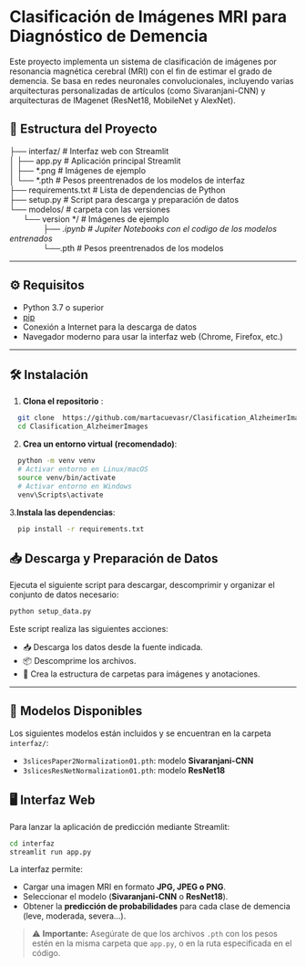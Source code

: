 # Clasificación de Imágenes MRI para Diagnóstico de Demencia

Este proyecto implementa un sistema de clasificación de imágenes por resonancia magnética cerebral (MRI) con el fin de estimar el grado de demencia. Se basa en redes neuronales convolucionales, incluyendo varias arquitecturas personalizadas de artículos (como Sivaranjani-CNN) y arquitecturas de IMagenet (ResNet18, MobileNet y AlexNet).

## 📁 Estructura del Proyecto

├── interfaz/ # Interfaz web con Streamlit<br>
│ ├── app.py # Aplicación principal Streamlit<br>
│ ├── *.png # Imágenes de ejemplo<br>
│ └── *.pth # Pesos preentrenados de los modelos de interfaz<br>
├── requirements.txt # Lista de dependencias de Python<br>
├── setup.py # Script para descarga y preparación de datos<br>
└── modelos/ # carpeta con las versiones<br>
&nbsp;&nbsp;&nbsp;&nbsp;&nbsp;&nbsp;└── version */ # Imágenes de ejemplo<br>
&nbsp;&nbsp;&nbsp;&nbsp;&nbsp;&nbsp;&nbsp;&nbsp;&nbsp;&nbsp;&nbsp;&nbsp;&nbsp;&nbsp;&nbsp;├── *.ipynb # Jupiter Notebooks con el codigo de los modelos entrenados<br>
&nbsp;&nbsp;&nbsp;&nbsp;&nbsp;&nbsp;&nbsp;&nbsp;&nbsp;&nbsp;&nbsp;&nbsp;&nbsp;&nbsp;&nbsp;└──*.pth # Pesos preentrenados de los modelos<br>

---

## ⚙️ Requisitos

- Python 3.7 o superior
- [pip](https://pip.pypa.io/)
- Conexión a Internet para la descarga de datos
- Navegador moderno para usar la interfaz web (Chrome, Firefox, etc.)

---

## 🛠️ Instalación

1. **Clona el repositorio** :

```bash
  git clone  https://github.com/martacuevasr/Clasification_AlzheimerImages.git
  cd Clasification_AlzheimerImages
```

2. **Crea un entorno virtual (recomendado)**:

```bash
  python -m venv venv
  # Activar entorno en Linux/macOS
  source venv/bin/activate
  # Activar entorno en Windows
  venv\Scripts\activate
```
3.**Instala las dependencias**:

```bash
  pip install -r requirements.txt
```

## 📥 Descarga y Preparación de Datos

Ejecuta el siguiente script para descargar, descomprimir y organizar el conjunto de datos necesario:

```bash
python setup_data.py
```

Este script realiza las siguientes acciones:

- 📥 Descarga los datos desde la fuente indicada.
- 📦 Descomprime los archivos.
- 📂 Crea la estructura de carpetas para imágenes y anotaciones.

---

## 🧠 Modelos Disponibles

Los siguientes modelos están incluidos y se encuentran en la carpeta `interfaz/`:

- `3slicesPaper2Normalization01.pth`: modelo **Sivaranjani-CNN**
- `3slicesResNetNormalization01.pth`: modelo **ResNet18**

## 🖥️ Interfaz Web

Para lanzar la aplicación de predicción mediante Streamlit:

```bash
cd interfaz
streamlit run app.py
```


La interfaz permite:

- Cargar una imagen MRI en formato **JPG, JPEG o PNG**.
- Seleccionar el modelo (**Sivaranjani-CNN** o **ResNet18**).
- Obtener la **predicción de probabilidades** para cada clase de demencia (leve, moderada, severa...).

> ⚠️ **Importante:** Asegúrate de que los archivos `.pth` con los pesos estén en la misma carpeta que `app.py`, o en la ruta especificada en el código.



